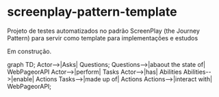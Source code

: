 # screenplay-pattern-template
Projeto de testes automatizados no padrão ScreenPlay (the Journey Pattern) para servir como template para implementações e estudos

Em construção.

graph TD;
  Actor-->|Asks| Questions;
  Questions-->|abaout the state of| WebPageorAPI
  Actor-->|perform| Tasks
  Actor-->|has| Abilities
  Abilities-->|enable| Actions
  Tasks-->|made up of| Actions
  Actions-->|interact with| WebPageorAPI;

